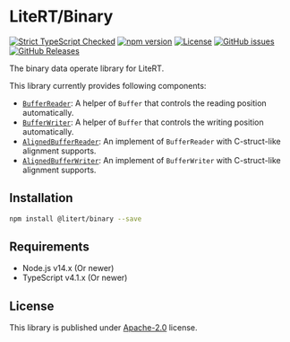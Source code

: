 # LiteRT/Binary

[![Strict TypeScript Checked](https://badgen.net/badge/TS/Strict "Strict TypeScript Checked")](https://www.typescriptlang.org)
[![npm version](https://img.shields.io/npm/v/@litert/binary.svg?colorB=brightgreen)](https://www.npmjs.com/package/@litert/binary "Stable Version")
[![License](https://img.shields.io/npm/l/@litert/binary.svg?maxAge=2592000?style=plastic)](https://github.com/litert/binary.js/blob/master/LICENSE)
[![GitHub issues](https://img.shields.io/github/issues/litert/binary.js.svg)](https://github.com/litert/binary.js/issues)
[![GitHub Releases](https://img.shields.io/github/release/litert/binary.js.svg)](https://github.com/litert/binary.js/releases "Stable Release")

The binary data operate library for LiteRT.

This library currently provides following components:

- [`BufferReader`](./src/examples/demo.BufferReader.ts): A helper of `Buffer` that controls the reading position automatically.
- [`BufferWriter`](./src/examples/demo.BufferWriter.ts): A helper of `Buffer` that controls the writing position automatically.
- [`AlignedBufferReader`](./src/examples/demo.AlignedBufferReader.ts): An implement of `BufferReader` with C-struct-like alignment supports.
- [`AlignedBufferWriter`](./src/examples/demo.AlignedBufferWriter.ts): An implement of `BufferWriter` with C-struct-like alignment supports.

## Installation

```sh
npm install @litert/binary --save
```

## Requirements

- Node.js v14.x (Or newer)
- TypeScript v4.1.x (Or newer)

## License

This library is published under [Apache-2.0](./LICENSE) license.
